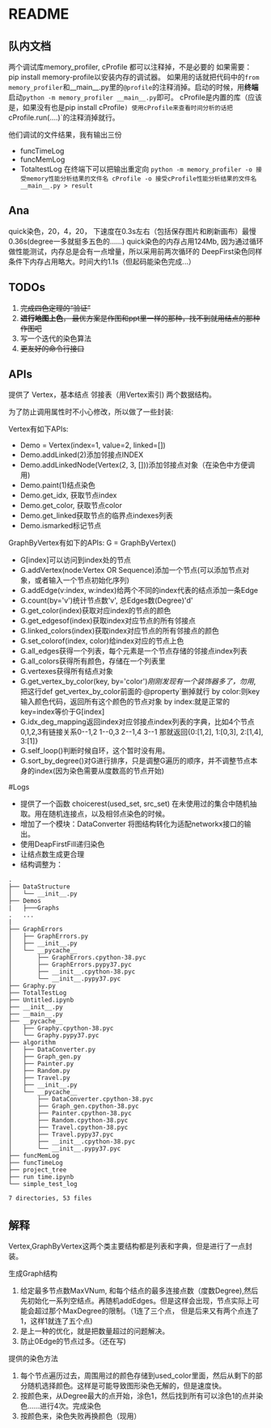 # README

## 队内文档

两个调试库memory_profiler, cProfile
都可以注释掉，不是必要的
如果需要：
pip install memory-profile以安装内存的调试器。
如果用的话就把代码中的`from memory_profiler`和__main__.py里的`@profile`的注释消掉。启动的时候，用**终端**启动`python -m memory_profiler __main__.py`即可。
cProfile是内置的库（应该是，如果没有也是pip install cProfile`)
使用cProfile来查看时间分析的话把`cProfile.run(....)`的注释消掉就行。

他们调试的文件结果，我有输出三份
* funcTimeLog
* funcMemLog
* TotaltestLog
在终端下可以把输出重定向
`python -m memory_profiler -o 接受memory性能分析结果的文件名 cProfile -o 接受cProfile性能分析结果的文件名 __main__.py > result`


## Ana
quick染色，20，4，20， 下速度在0.3s左右（包括保存图片和刷新画布）最慢0.36s(degree一多就挺多五色的……)
quick染色的内存占用124Mb, 因为通过循环做性能测试，内存总是会有一点增量，所以采用前两次循环的
DeepFirst染色同样条件下内存占用略大。时间大约1.1s（但起码能染色完成...）

## TODOs
1. ~~完成四色定理的“验证”~~
2. ~~**进行地图上色**， 最优方案是作图和ppt里一样的那种，找不到就用结点的那种作图吧~~
3. 写一个迭代的染色算法
4. ~~更友好的命令行接口~~
## APIs

提供了
Vertex，基本结点
邻接表（用Vertex索引)
两个数据结构。

为了防止调用属性时不小心修改，所以做了一些封装:

Vertex有如下APIs:
* Demo = Vertex(index=1, value=2, linked=[])
* Demo.addLinked(2)添加邻接点INDEX
* Demo.addLinkedNode(Vertex(2, 3, []))添加邻接点对象（在染色中方便调用)
* Demo.paint(1)结点染色
* Demo.get\_idx, 获取节点index
* Demo.get\_color, 获取节点color
* Demo.get\_linked获取节点的临界点indexes列表
* Demo.ismarked标记节点

GraphByVertex有如下的APIs:
G = GraphByVertex()
* G[index]可以访问到index处的节点
* G.addVertex(node:Vertex OR Sequence)添加一个节点(可以添加节点对象，或者输入一个节点初始化序列)
* G.addEdge(v:index, w:index)给两个不同的index代表的结点添加一条Edge
* G.count(by='v')统计节点数'v', 总Edges数(Degree)'d'
* G.get\_color(index)获取对应index的节点的颜色
* G.get\_edgesof(index)获取index对应节点的所有邻接点
* G.linked\_colors(index)获取index对应节点的所有邻接点的颜色
* G.set\_colorof(index, color)给index对应的节点上色
* G.all_edges获得一个列表，每个元素是一个节点存储的邻接点index列表
* G.all_colors获得所有颜色，存储在一个列表里
* G.vertexes获得所有结点对象
* G.get_vertex_by_color(key, by='color')*刚刚发现有一个装饰器多了，勿用*, 把这行def get_vertex_by_color前面的·@property`删掉就行
by color:则key输入颜色代码，返回所有这个颜色的节点对象
by index:就是正常的key=index等价于G[index]
* G.idx_deg_mapping返回index对应邻接点index列表的字典，比如4个节点0,1,2,3有链接关系0--1,2  1--0,3   2--1,4  3--1
那就返回{0:[1,2], 1:[0,3], 2:[1,4], 3:[1]}
* G.self_loop()判断时候自环，这个暂时没有用。
* G.sort_by_degree()对G进行排序，只是调整G遍历的顺序，并不调整节点本身的index(因为染色需要从度数高的节点开始)

#Logs

* 提供了一个函数
choicerest(used\_set, src\_set)
在未使用过的集合中随机抽取。用在随机连接点，以及相邻点染色的时候。
* 增加了一个模块：DataConverter
将图结构转化为适配networkx接口的输出。
* 使用DeapFirstFill递归染色
* 让结点数生成更合理
* 结构调整为：
```shell
.
├── DataStructure
│   └── __init__.py
├── Demos
|	├───Graphs
.	...
|
├── GraphErrors
│   ├── GraphErrors.py
│   ├── __init__.py
│   └── __pycache__
│       ├── GraphErrors.cpython-38.pyc
│       ├── GraphErrors.pypy37.pyc
│       ├── __init__.cpython-38.pyc
│       └── __init__.pypy37.pyc
├── Graphy.py
├── TotalTestLog
├── Untitled.ipynb
├── __init__.py
├── __main__.py
├── __pycache__
│   ├── Graphy.cpython-38.pyc
│   └── Graphy.pypy37.pyc
├── algorithm
│   ├── DataConverter.py
│   ├── Graph_gen.py
│   ├── Painter.py
│   ├── Random.py
│   ├── Travel.py
│   ├── __init__.py
│   └── __pycache__
│       ├── DataConverter.cpython-38.pyc
│       ├── Graph_gen.cpython-38.pyc
│       ├── Painter.cpython-38.pyc
│       ├── Random.cpython-38.pyc
│       ├── Travel.cpython-38.pyc
│       ├── Travel.pypy37.pyc
│       ├── __init__.cpython-38.pyc
│       └── __init__.pypy37.pyc
├── funcMemLog
├── funcTimeLog
├── project_tree
├── run time.ipynb
└── simple_test_log

7 directories, 53 files

```

## 解释

Vertex,GraphByVertex这两个类主要结构都是列表和字典，但是进行了一点封装。

生成Graph结构
1. 给定最多节点数MaxVNum, 和每个结点的最多连接点数（度数Degree),然后先初始化一系列空结点。再随机addEdges。但是这样会出现，节点实际上可能会超过那个MaxDegree的限制。（1连了三个点， 但是后来又有两个点连了1，这样1就连了五个点)
2. 是上一种的优化，就是把数量超过的问题解决。
3. 防止0Edge的节点过多。（还在写)

提供的染色方法
1. 每个节点遍历过去，周围用过的颜色存储到used\_color里面，然后从剩下的部分随机选择颜色。这样是可能导致图形染色无解的，但是速度快。
2. 按颜色来，从Degree最大的点开始，涂色1，然后找到所有可以涂色1的点并染色……进行4次。完成染色
3. 按颜色来，染色失败再换颜色（现用）



